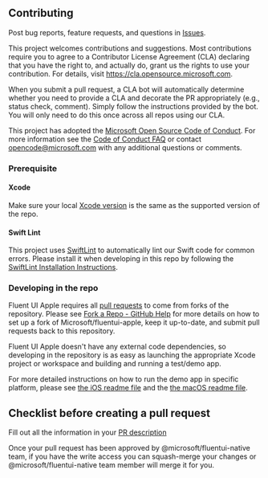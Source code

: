 ## Contributing

Post bug reports, feature requests, and questions in [Issues](https://github.com/microsoft/fluentui-apple/issues).

This project welcomes contributions and suggestions.  Most contributions require you to agree to a
Contributor License Agreement (CLA) declaring that you have the right to, and actually do, grant us
the rights to use your contribution. For details, visit https://cla.opensource.microsoft.com.

When you submit a pull request, a CLA bot will automatically determine whether you need to provide
a CLA and decorate the PR appropriately (e.g., status check, comment). Simply follow the instructions
provided by the bot. You will only need to do this once across all repos using our CLA.

This project has adopted the [Microsoft Open Source Code of Conduct](https://opensource.microsoft.com/codeofconduct/).
For more information see the [Code of Conduct FAQ](https://opensource.microsoft.com/codeofconduct/faq/) or
contact [opencode@microsoft.com](mailto:opencode@microsoft.com) with any additional questions or comments.

### Prerequisite
#### Xcode
Make sure your local [Xcode version](https://github.com/microsoft/fluentui-apple#requirements) is the same as the supported version of the repo. 

#### Swift Lint
This project uses [SwiftLint](https://github.com/realm/SwiftLint) to automatically lint our Swift code for common errors. Please install it when developing in this repo by following the [SwiftLint Installation Instructions](https://realm.github.io/SwiftLint/).

### Developing in the repo

Fluent UI Apple requires all [pull requests](https://help.github.com/en/github/collaborating-with-issues-and-pull-requests/about-pull-requests) to come from forks of the repository. Please see [Fork a Repo - GitHub Help](https://help.github.com/en/github/getting-started-with-github/fork-a-repo) for more details on how to set up a fork of Microsoft/fluentui-apple, keep it up-to-date, and submit pull requests back to this repository.

Fluent UI Apple doesn't have any external code dependencies, so developing in the repository is as easy as launching the appropriate Xcode project or workspace and building and running a test/demo app.

For more detailed instructions on how to run the demo app in specific platform, please see [the iOS readme file](Sources/FluentUI_iOS/CONTRIBUTING.md) and the [the macOS readme file](Sources/FluentUI_macOS/CONTRIBUTING.md).

## Checklist before creating a pull request
Fill out all the information in your [PR description](https://github.com/microsoft/fluentui-apple/blob/main/.github/PULL_REQUEST_TEMPLATE.md#pull-request-checklist)

Once your pull request has been approved by @microsoft/fluentui-native team, if you have the write access you can squash-merge your changes or @microsoft/fluentui-native team member will merge it for you.
